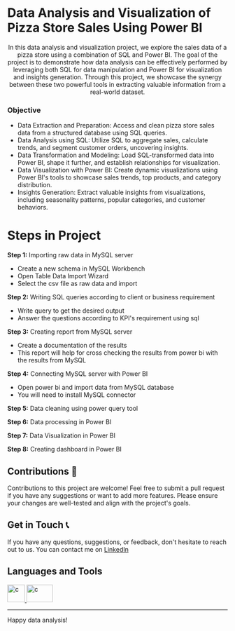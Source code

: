 # Data Analysis and Visualization of Pizza Store Sales Using Power BI

<p align = "center">In this data analysis and visualization project, we explore the sales data of a pizza store using a combination of SQL and Power BI. The goal of the project is to demonstrate how data analysis can be effectively performed by leveraging both SQL for data manipulation and Power BI for visualization and insights generation. Through this project, we showcase the synergy between these two powerful tools in extracting valuable information from a real-world dataset.</p>

<h3>Objective</h3>
<ul>
  <li>Data Extraction and Preparation: Access and clean pizza store sales data from a structured database using SQL queries.</li>
  <li>Data Analysis using SQL: Utilize SQL to aggregate sales, calculate trends, and segment customer orders, uncovering insights.</li>
  <li>Data Transformation and Modeling: Load SQL-transformed data into Power BI, shape it further, and establish relationships for visualization.</li>
  <li>Data Visualization with Power BI: Create dynamic visualizations using Power BI's tools to showcase sales trends, top products, and category distribution.</li>
  <li>Insights Generation: Extract valuable insights from visualizations, including seasonality patterns, popular categories, and customer behaviors.</li>
</ul>

# Steps in Project
**Step 1:** Importing raw data in MySQL server
<ul>
  <li>Create a new schema in MySQL Workbench</li>
  <li>Open Table Data Import Wizard</li>
  <li>Select the csv file as raw data and import</li>
</ul>

**Step 2:** Writing SQL queries according to client or business requirement
<ul>
  <li>Write query to get the desired output</li>
  <li>Answer the questions according to KPI's requirement using sql</li>
</ul>

**Step 3:** Creating report from MySQL server
<ul>
  <li>Create a documentation of the results</li>
  <li>This report will help for cross checking the results from power bi with the results from MySQL</li>
</ul>

**Step 4:** Connecting MySQL server with Power BI
<ul>
  <li>Open power bi and import data from MySQL database</li>
  <li>You will need to install MySQL connector</li>
</ul>

**Step 5:** Data cleaning using power query tool 

**Step 6:** Data processing in Power BI

**Step 7:** Data Visualization in Power BI

**Step 8:** Creating dashboard in Power BI

## Contributions 🤝

Contributions to this project are welcome! Feel free to submit a pull request if you have any suggestions or want to add more features. Please ensure your changes are well-tested and align with the project's goals.

## Get in Touch 📞

If you have any questions, suggestions, or feedback, don't hesitate to reach out to us. You can contact me on [LinkedIn](www.linkedin.com/in/jayjathar1409) 

## Languages and Tools

<p align="left"> <a href="https://www.mysql.com/" target="_blank" rel="noreferrer"> <img src="https://cdn.jsdelivr.net/gh/devicons/devicon/icons/mysql/mysql-original-wordmark.svg" alt="c" width="40" height="40"/> </a> 
<a href="https://seekvectorlogo.com/power-bi-vector-logo-svg/" target="_blank"><img src="https://seekvectorlogo.com/wp-content/uploads/2022/02/power-bi-vector-logo-2022.png" alt="c" width="60" height="40"/></a>

---

Happy data analysis!
